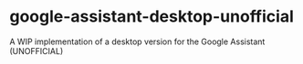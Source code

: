 # google-assistant-desktop-unofficial
A WIP implementation of a desktop version for the Google Assistant (UNOFFICIAL)
